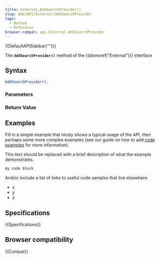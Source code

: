 ```yaml
---
title: External.AddSearchProvider()
slug: Web/API/External/AddSearchProvider
tags:
  - Method
  - Reference
browser-compat: api.External.AddSearchProvider
---
```

{{DefaultAPISidebar("")}}

The **`AddSearchProvider()`** method of the {{domxref("External")}} interface 

## Syntax

```js
AddSearchProvider();
```

### Parameters



### Return Value



## Examples

Fill in a simple example that nicely shows a typical usage of the API, then perhaps some more complex examples (see our guide on how to add [code examples](/en-US/docs/MDN/Contribute/Structures/Code_examples) for more information).

This text should be replaced with a brief description of what the example demonstrates.

```js
my code block
```

And/or include a list of links to useful code samples that live elsewhere:

*   x
*   y
*   z

## Specifications

{{Specifications}}

## Browser compatibility

{{Compat}}

